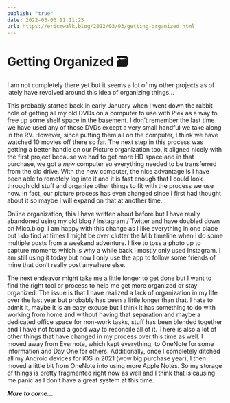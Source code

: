```yaml
---
publish: "true"
date: 2022-03-03 11:11:25
url: https://ericmwalk.blog/2022/03/03/getting-organized.html
---
```


# Getting Organized 🗃

I am not completely there yet but it seems a lot of my other projects as of lately have revolved around this idea of organizing things...

This probably started back in early January when I went down the rabbit hole of getting all my old DVDs on a computer to use with Plex as a way to free up some shelf space in the basement. I don’t remember the last time we have used any of those DVDs except a very small handful we take along in the RV. However, since putting them all on the computer, I think we have watched 10 movies off there so far. The next step in this process was getting a better handle on our Picture organization too, it aligned nicely with the first project because we had to get more HD space and in that purchase, we got a *new* computer so everything needed to be transferred from the old drive. With the new computer, the nice advantage is I have been able to remotely log into it and it is fast enough that I could look through old stuff and organize other things to fit with the process we use now. In fact, our picture process has even changed since I first had thought about it so maybe I will expand on that at another time.

Online organization, this I have written about before but I have really abandoned using my old blog / Instagram / Twitter and have doubled down on Mico.blog. I am happy with this change as I like everything in one place but I do find at times I might be over clutter the M.b timeline when I do some multiple posts from a weekend adventure. I like to toss a photo up to capture moments which is why a while back I mostly only used Instagram. I am still using it today but now I only use the app to follow some friends of mine that don’t really post anywhere else.

The next endeavor might take me a little longer to get done but I want to find the right tool or process to help me get more organized or stay organized. The issue is that I have realized a lack of organization in my life over the last year but probably has been a little longer than that. I hate to admit it, maybe it is an easy excuse but I think it has something to do with working from home and without having that separation and maybe a dedicated office space for non-work tasks, stuff has been blended together and I have not found a good way to reconcile all of it. There is also a lot of other things that have changed in my process over this time as well. I moved away from Evernote, which kept everything, to OneNote for some information and Day One for others. Additionally, once I completely ditched all my Android devices for iOS in 2021 (wow big purchase year), I then moved a little bit from OneNote into using more Apple Notes. So my storage of things is pretty fragmented right now as well and I think that is causing me panic as I don’t have a great system at this time.

**_More to come..._**
